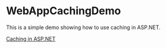 # WebAppCachingDemo

This is a simple demo showing how to use caching in ASP.NET.

[Caching in ASP.NET](https://brightideatechnology.blogspot.com/2024/08/caching-in-aspnet.html)
